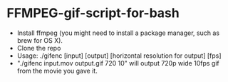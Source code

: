 # FFMPEG-gif-script-for-bash

* Install ffmpeg (you might need to install a package manager, such as brew for OS X).
* Clone the repo
* Usage: ./gifenc [input] [output] [horizontal resolution for output] [fps]
* "./gifenc input.mov output.gif 720 10" will output 720p wide 10fps gif from the movie you gave it.